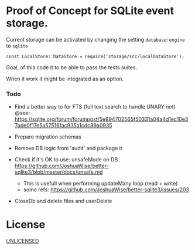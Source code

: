 # Proof of Concept for SQLite event storage.

Current storage can be activated by changing the setting `database:engine` to `sqlite`

```
const LocalStore: DataStore = require('storage/src/localDataStore');
```

Goal, of this code it to be able to pass the tests suites.

When it work it might be integrated as an option.

### Todo

- Find a better way to for FTS (full text search to handle UNARY not)
@see: https://sqlite.org/forum/forumpost/5e894702565f50331a04a4d1ec10e37ade0f17e5a57516fac935a1cdc89a0935

- Prepare migration schemas

- Remove DB logic from 'audit' and package it

- Check if it's OK to use: unsafeMode on DB
    https://github.com/JoshuaWise/better-sqlite3/blob/master/docs/unsafe.md
  - This is usefull when performing updateMany loop (read + write)
  - some refs: https://github.com/JoshuaWise/better-sqlite3/issues/203

- CloseDb and delete files and userDelete


# License

[UNLICENSED](LICENSE)
